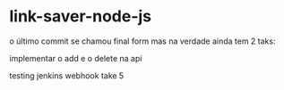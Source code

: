 # link-saver-node-js

o último commit se chamou final form mas na verdade ainda tem 2 taks:

implementar o add e o delete na api

testing jenkins webhook take 5
